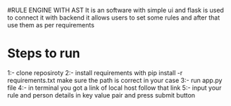 #RULE ENGINE WITH AST 
It is an software with simple ui and flask is used to connect it with backend 
it allows users to set some rules and after that use them as per requirements 

# Steps to run
1:- clone reposiroty
2:- install requirements with pip install -r requirements.txt  make sure the path is correct in your case
3:- run app.py file 
4:- in terminal you got a link of local host follow that link
5:- input your rule and person details in key value pair and press submit button
